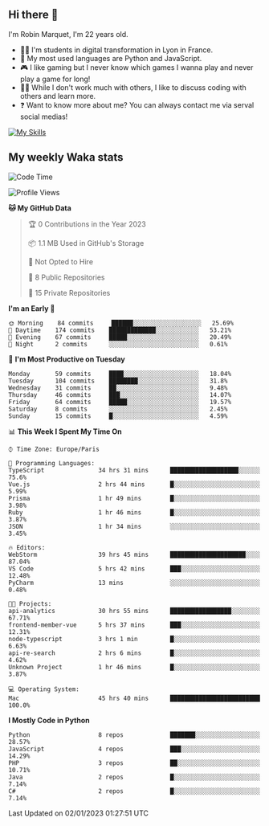 ## Hi there 👋

I'm Robin Marquet, I'm 22 years old.

- 👨‍💻 I'm students in digital transformation in Lyon in France.
- 🌱 My most used languages are Python and JavaScript.
- 🎮 I like gaming but I never know which games I wanna play and never play a game for long!
- 👯‍♀️ While I don't work much with others, I like to discuss coding with others and learn more.
- ❓ Want to know more about me? You can always contact me via serval social medias!

[![My Skills](https://skillicons.dev/icons?i=js,html,css,docker,express,figma,firebase,graphql,mongodb,mysql,nodejs,py,react,ts,vue)](https://skillicons.dev)

## My weekly Waka stats

<!--START_SECTION:waka-->
![Code Time](http://img.shields.io/badge/Code%20Time-3%2C137%20hrs%2059%20mins-blue)

![Profile Views](http://img.shields.io/badge/Profile%20Views-0-blue)

**🐱 My GitHub Data** 

> 🏆 0 Contributions in the Year 2023
 > 
> 📦 1.1 MB Used in GitHub's Storage 
 > 
> 🚫 Not Opted to Hire
 > 
> 📜 8 Public Repositories 
 > 
> 🔑 15 Private Repositories  
 > 
**I'm an Early 🐤** 

```text
🌞 Morning    84 commits     ██████░░░░░░░░░░░░░░░░░░░   25.69% 
🌆 Daytime    174 commits    █████████████░░░░░░░░░░░░   53.21% 
🌃 Evening    67 commits     █████░░░░░░░░░░░░░░░░░░░░   20.49% 
🌙 Night      2 commits      ░░░░░░░░░░░░░░░░░░░░░░░░░   0.61%

```
📅 **I'm Most Productive on Tuesday** 

```text
Monday       59 commits     ████░░░░░░░░░░░░░░░░░░░░░   18.04% 
Tuesday      104 commits    ████████░░░░░░░░░░░░░░░░░   31.8% 
Wednesday    31 commits     ██░░░░░░░░░░░░░░░░░░░░░░░   9.48% 
Thursday     46 commits     ███░░░░░░░░░░░░░░░░░░░░░░   14.07% 
Friday       64 commits     █████░░░░░░░░░░░░░░░░░░░░   19.57% 
Saturday     8 commits      ░░░░░░░░░░░░░░░░░░░░░░░░░   2.45% 
Sunday       15 commits     █░░░░░░░░░░░░░░░░░░░░░░░░   4.59%

```


📊 **This Week I Spent My Time On** 

```text
⌚︎ Time Zone: Europe/Paris

💬 Programming Languages: 
TypeScript               34 hrs 31 mins      ███████████████████░░░░░░   75.6% 
Vue.js                   2 hrs 44 mins       █░░░░░░░░░░░░░░░░░░░░░░░░   5.99% 
Prisma                   1 hr 49 mins        █░░░░░░░░░░░░░░░░░░░░░░░░   3.98% 
Ruby                     1 hr 46 mins        █░░░░░░░░░░░░░░░░░░░░░░░░   3.87% 
JSON                     1 hr 34 mins        ░░░░░░░░░░░░░░░░░░░░░░░░░   3.45%

🔥 Editors: 
WebStorm                 39 hrs 45 mins      █████████████████████░░░░   87.04% 
VS Code                  5 hrs 42 mins       ███░░░░░░░░░░░░░░░░░░░░░░   12.48% 
PyCharm                  13 mins             ░░░░░░░░░░░░░░░░░░░░░░░░░   0.48%

🐱‍💻 Projects: 
api-analytics            30 hrs 55 mins      █████████████████░░░░░░░░   67.71% 
frontend-member-vue      5 hrs 37 mins       ███░░░░░░░░░░░░░░░░░░░░░░   12.31% 
node-typescript          3 hrs 1 min         █░░░░░░░░░░░░░░░░░░░░░░░░   6.63% 
api-re-search            2 hrs 6 mins        █░░░░░░░░░░░░░░░░░░░░░░░░   4.62% 
Unknown Project          1 hr 46 mins        █░░░░░░░░░░░░░░░░░░░░░░░░   3.87%

💻 Operating System: 
Mac                      45 hrs 40 mins      █████████████████████████   100.0%

```

**I Mostly Code in Python** 

```text
Python                   8 repos             ███████░░░░░░░░░░░░░░░░░░   28.57% 
JavaScript               4 repos             ███░░░░░░░░░░░░░░░░░░░░░░   14.29% 
PHP                      3 repos             ██░░░░░░░░░░░░░░░░░░░░░░░   10.71% 
Java                     2 repos             █░░░░░░░░░░░░░░░░░░░░░░░░   7.14% 
C#                       2 repos             █░░░░░░░░░░░░░░░░░░░░░░░░   7.14%

```



 Last Updated on 02/01/2023 01:27:51 UTC
<!--END_SECTION:waka-->
